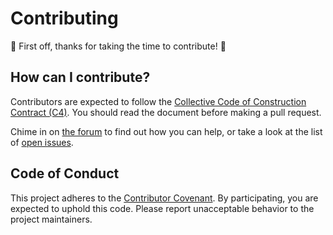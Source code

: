 # Contributing

:tada: First off, thanks for taking the time to contribute! :tada:

## How can I contribute?

Contributors are expected to follow the [Collective Code of Construction Contract (C4)](https://rfc.zeromq.org/spec:42/C4/). You should read the document before making a pull request.

Chime in on [the forum](http://community.opendronemap.org) to find out how you can help, or take a look at the list of [open issues](issues).

## Code of Conduct

This project adheres to the [Contributor Covenant](CONDUCT.md). By participating, you are expected to uphold this code. Please report unacceptable behavior to the project maintainers.

    
